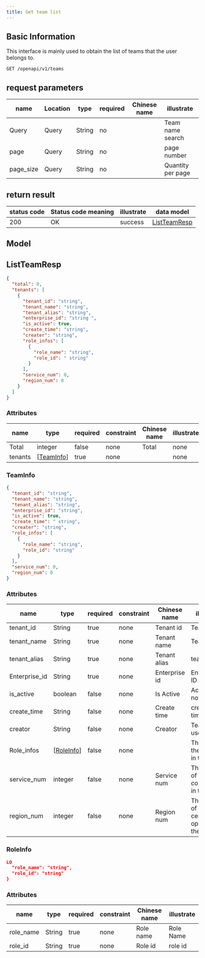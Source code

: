 ```yaml
---
title: Get team list
---
```


## Basic Information

This interface is mainly used to obtain the list of teams that the user belongs to.

```shell title="请求路径"
GET /openapi/v1/teams
```

## request parameters

| name                           | Location | type   | required | Chinese name | illustrate        |
| ------------------------------ | -------- | ------ | -------- | ------------ | ----------------- |
| Query                          | Query    | String | no       |              | Team name search  |
| page                           | Query    | String | no       |              | page number       |
| page_size | Query    | String | no       |              | Quantity per page |

## return result

| status code | Status code meaning | illustrate | data model                         |
| ----------- | ------------------- | ---------- | ---------------------------------- |
| 200         | OK                  | success    | [ListTeamResp](#schemalistteamres) |

## Model

## ListTeamResp<a id="schemalistteamresp"></a>

```json
{
  "total": 0,
  "tenants": [
    {
      "tenant_id": "string",
      "tenant_name": "string",
      "tenant_alias": "string",
      "enterprise_id": "string ",
      "is_active": true,
      "create_time": "string",
      "creater": "string",
      "role_infos": [
        {
          "role_name": "string",
          "role_id": " string"
        }
      ],
      "service_num": 0,
      "region_num": 0
    }
  ]
}
```

### Attributes

| name    | type                                                                              | required | constraint | Chinese name | illustrate |
| ------- | --------------------------------------------------------------------------------- | -------- | ---------- | ------------ | ---------- |
| Total   | integer                                                                           | false    | none       | Total        | none       |
| tenants | [[TeamInfo](#schemateaminfo)] | true     | none       |              | none       |

### TeamInfo<a id="schemateaminfo"></a>

```json
{
  "tenant_id": "string",
  "tenant_name": "string",
  "tenant_alias": "string",
  "enterprise_id": "string",
  "is_active": true,
  "create_time": " string",
  "creater": "string",
  "role_infos": [
    {
      "role_name": "string",
      "role_id": "string"
    }
  ],
  "service_num": 0,
  "region_num": 0
}
```

### Attributes

| name                               | type                                                                              | required | constraint | Chinese name  | illustrate                                    |
| ---------------------------------- | --------------------------------------------------------------------------------- | -------- | ---------- | ------------- | --------------------------------------------- |
| tenant_id     | String                                                                            | true     | none       | Tenant id     | Team ID                                       |
| tenant_name   | String                                                                            | true     | none       | Tenant name   | Team Name                                     |
| tenant_alias  | String                                                                            | true     | none       | Tenant alias  | team alias                                    |
| Enterprise_id | String                                                                            | true     | none       | Enterprise id | Enterprise ID                                 |
| is_active     | boolean                                                                           | false    | none       | Is Active     | Activate now                                  |
| create_time   | String                                                                            | false    | none       | Create time   | creation time                                 |
| creator                            | String                                                                            | false    | none       | Creator       | Team owner user                               |
| Role_infos    | [[RoleInfo](#schemaroleinfo)] | false    | none       |               | The roles the user has in the team            |
| service_num   | integer                                                                           | false    | none       | Service num   | The number of components in the team          |
| region_num    | integer                                                                           | false    | none       | Region num    | The number of data centers opened by the team |

### RoleInfo<a id="schemaroleinfo"></a>

```json
LO
  "role_name": "string",
  "role_id": "string"
}
```

### Attributes

| name                           | type   | required | constraint | Chinese name | illustrate |
| ------------------------------ | ------ | -------- | ---------- | ------------ | ---------- |
| role_name | String | true     | none       | Role name    | Role Name  |
| role_id   | String | true     | none       | Role id      | role id    |
